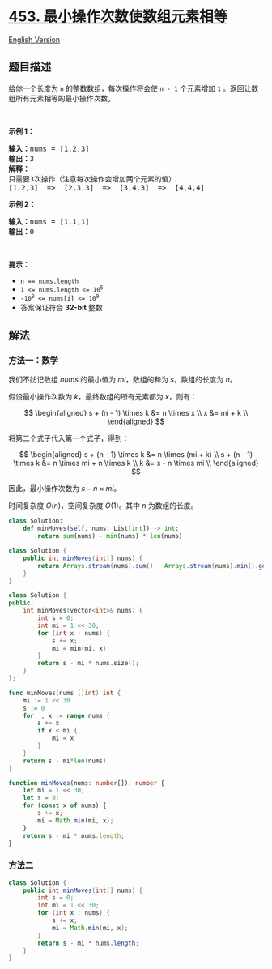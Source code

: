 # [453. 最小操作次数使数组元素相等](https://leetcode.cn/problems/minimum-moves-to-equal-array-elements)

[English Version](/solution/0400-0499/0453.Minimum%20Moves%20to%20Equal%20Array%20Elements/README_EN.md)

<!-- tags:数组,数学 -->

## 题目描述

<!-- 这里写题目描述 -->

<p>给你一个长度为 <code>n</code> 的整数数组，每次操作将会使 <code>n - 1</code> 个元素增加 <code>1</code> 。返回让数组所有元素相等的最小操作次数。</p>

<p>&nbsp;</p>

<p><strong>示例 1：</strong></p>

<pre>
<strong>输入：</strong>nums = [1,2,3]
<strong>输出：</strong>3
<strong>解释：</strong>
只需要3次操作（注意每次操作会增加两个元素的值）：
[1,2,3]  =&gt;  [2,3,3]  =&gt;  [3,4,3]  =&gt;  [4,4,4]
</pre>

<p><strong>示例 2：</strong></p>

<pre>
<strong>输入：</strong>nums = [1,1,1]
<strong>输出：</strong>0
</pre>

<p>&nbsp;</p>

<p><strong>提示：</strong></p>

<ul>
	<li><code>n == nums.length</code></li>
	<li><code>1 &lt;= nums.length &lt;= 10<sup>5</sup></code></li>
	<li><code>-10<sup>9</sup> &lt;= nums[i] &lt;= 10<sup>9</sup></code></li>
	<li>答案保证符合 <strong>32-bit</strong> 整数</li>
</ul>

## 解法

### 方法一：数学

我们不妨记数组 $nums$ 的最小值为 $mi$，数组的和为 $s$，数组的长度为 $n$。

假设最小操作次数为 $k$，最终数组的所有元素都为 $x$，则有：

$$
\begin{aligned}
s + (n - 1) \times k &= n \times x \\
x &= mi + k \\
\end{aligned}
$$

将第二个式子代入第一个式子，得到：

$$
\begin{aligned}
s + (n - 1) \times k &= n \times (mi + k) \\
s + (n - 1) \times k &= n \times mi + n \times k \\
k &= s - n \times mi \\
\end{aligned}
$$

因此，最小操作次数为 $s - n \times mi$。

时间复杂度 $O(n)$，空间复杂度 $O(1)$。其中 $n$ 为数组的长度。

<!-- tabs:start -->

```python
class Solution:
    def minMoves(self, nums: List[int]) -> int:
        return sum(nums) - min(nums) * len(nums)
```

```java
class Solution {
    public int minMoves(int[] nums) {
        return Arrays.stream(nums).sum() - Arrays.stream(nums).min().getAsInt() * nums.length;
    }
}
```

```cpp
class Solution {
public:
    int minMoves(vector<int>& nums) {
        int s = 0;
        int mi = 1 << 30;
        for (int x : nums) {
            s += x;
            mi = min(mi, x);
        }
        return s - mi * nums.size();
    }
};
```

```go
func minMoves(nums []int) int {
	mi := 1 << 30
	s := 0
	for _, x := range nums {
		s += x
		if x < mi {
			mi = x
		}
	}
	return s - mi*len(nums)
}
```

```ts
function minMoves(nums: number[]): number {
    let mi = 1 << 30;
    let s = 0;
    for (const x of nums) {
        s += x;
        mi = Math.min(mi, x);
    }
    return s - mi * nums.length;
}
```

<!-- tabs:end -->

### 方法二

<!-- tabs:start -->

```java
class Solution {
    public int minMoves(int[] nums) {
        int s = 0;
        int mi = 1 << 30;
        for (int x : nums) {
            s += x;
            mi = Math.min(mi, x);
        }
        return s - mi * nums.length;
    }
}
```

<!-- tabs:end -->

<!-- end -->
